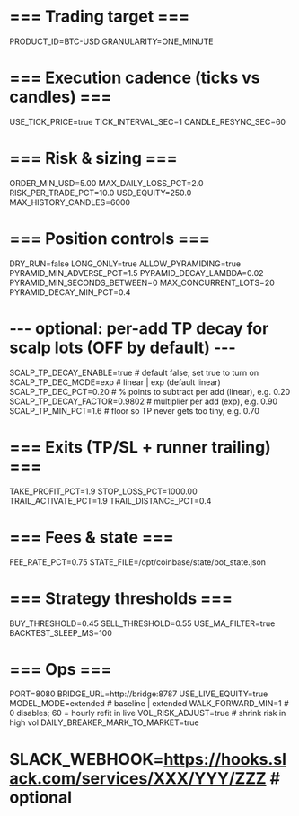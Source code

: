 # === Trading target ===
PRODUCT_ID=BTC-USD
GRANULARITY=ONE_MINUTE

# === Execution cadence (ticks vs candles) ===
USE_TICK_PRICE=true
TICK_INTERVAL_SEC=1
CANDLE_RESYNC_SEC=60

# === Risk & sizing ===
ORDER_MIN_USD=5.00
MAX_DAILY_LOSS_PCT=2.0
RISK_PER_TRADE_PCT=10.0
USD_EQUITY=250.0
MAX_HISTORY_CANDLES=6000

# === Position controls ===
DRY_RUN=false
LONG_ONLY=true
ALLOW_PYRAMIDING=true
PYRAMID_MIN_ADVERSE_PCT=1.5
PYRAMID_DECAY_LAMBDA=0.02
PYRAMID_MIN_SECONDS_BETWEEN=0
MAX_CONCURRENT_LOTS=20
PYRAMID_DECAY_MIN_PCT=0.4

# --- optional: per-add TP decay for scalp lots (OFF by default) ---
SCALP_TP_DECAY_ENABLE=true      # default false; set true to turn on
SCALP_TP_DEC_MODE=exp        # linear | exp   (default linear)
SCALP_TP_DEC_PCT=0.20           # % points to subtract per add (linear), e.g. 0.20
SCALP_TP_DECAY_FACTOR=0.9802      # multiplier per add (exp), e.g. 0.90
SCALP_TP_MIN_PCT=1.6           # floor so TP never gets too tiny, e.g. 0.70
# === Exits (TP/SL + runner trailing) ===
TAKE_PROFIT_PCT=1.9
STOP_LOSS_PCT=1000.00
TRAIL_ACTIVATE_PCT=1.9 
TRAIL_DISTANCE_PCT=0.4

# === Fees & state ===
FEE_RATE_PCT=0.75
STATE_FILE=/opt/coinbase/state/bot_state.json

# === Strategy thresholds ===
BUY_THRESHOLD=0.45
SELL_THRESHOLD=0.55
USE_MA_FILTER=true
BACKTEST_SLEEP_MS=100

# === Ops ===
PORT=8080
BRIDGE_URL=http://bridge:8787
USE_LIVE_EQUITY=true
MODEL_MODE=extended        # baseline | extended
WALK_FORWARD_MIN=1         # 0 disables; 60 = hourly refit in live
VOL_RISK_ADJUST=true       # shrink risk in high vol
DAILY_BREAKER_MARK_TO_MARKET=true
# SLACK_WEBHOOK=https://hooks.slack.com/services/XXX/YYY/ZZZ  # optional